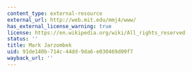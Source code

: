 ```yaml
---
content_type: external-resource
external_url: http://web.mit.edu/mmj4/www/
has_external_license_warning: true
license: https://en.wikipedia.org/wiki/All_rights_reserved
status: ''
title: Mark Jarzombek
uid: 91de140b-714c-44dd-9da6-e030469d09f7
wayback_url: ''
---
```

